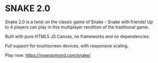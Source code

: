 # SNAKE 2.0
Snake 2.0 is a twist on the classic game of Snake - Snake with friends! Up to 4 players can play in this multiplayer rendition of the traditional game.

Built with pure HTML5 JS Canvas, no frameworks and no dependencies.

Full support for touchscreen devices, with responsive scaling.

Play now: https://nowraymond.com/snake/
